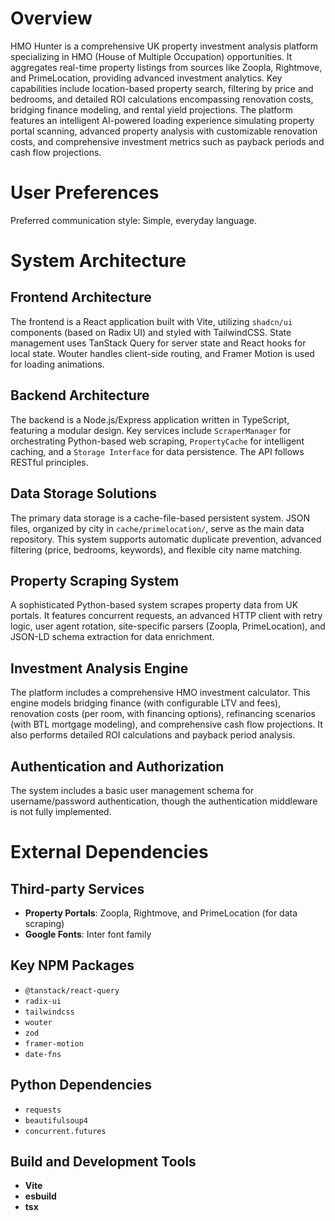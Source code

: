 # Overview
HMO Hunter is a comprehensive UK property investment analysis platform specializing in HMO (House of Multiple Occupation) opportunities. It aggregates real-time property listings from sources like Zoopla, Rightmove, and PrimeLocation, providing advanced investment analytics. Key capabilities include location-based property search, filtering by price and bedrooms, and detailed ROI calculations encompassing renovation costs, bridging finance modeling, and rental yield projections. The platform features an intelligent AI-powered loading experience simulating property portal scanning, advanced property analysis with customizable renovation costs, and comprehensive investment metrics such as payback periods and cash flow projections.

# User Preferences
Preferred communication style: Simple, everyday language.

# System Architecture

## Frontend Architecture
The frontend is a React application built with Vite, utilizing `shadcn/ui` components (based on Radix UI) and styled with TailwindCSS. State management uses TanStack Query for server state and React hooks for local state. Wouter handles client-side routing, and Framer Motion is used for loading animations.

## Backend Architecture
The backend is a Node.js/Express application written in TypeScript, featuring a modular design. Key services include `ScraperManager` for orchestrating Python-based web scraping, `PropertyCache` for intelligent caching, and a `Storage Interface` for data persistence. The API follows RESTful principles.

## Data Storage Solutions
The primary data storage is a cache-file-based persistent system. JSON files, organized by city in `cache/primelocation/`, serve as the main data repository. This system supports automatic duplicate prevention, advanced filtering (price, bedrooms, keywords), and flexible city name matching.

## Property Scraping System
A sophisticated Python-based system scrapes property data from UK portals. It features concurrent requests, an advanced HTTP client with retry logic, user agent rotation, site-specific parsers (Zoopla, PrimeLocation), and JSON-LD schema extraction for data enrichment.

## Investment Analysis Engine
The platform includes a comprehensive HMO investment calculator. This engine models bridging finance (with configurable LTV and fees), renovation costs (per room, with financing options), refinancing scenarios (with BTL mortgage modeling), and comprehensive cash flow projections. It also performs detailed ROI calculations and payback period analysis.

## Authentication and Authorization
The system includes a basic user management schema for username/password authentication, though the authentication middleware is not fully implemented.

# External Dependencies

## Third-party Services
- **Property Portals**: Zoopla, Rightmove, and PrimeLocation (for data scraping)
- **Google Fonts**: Inter font family

## Key NPM Packages
- `@tanstack/react-query`
- `radix-ui`
- `tailwindcss`
- `wouter`
- `zod`
- `framer-motion`
- `date-fns`

## Python Dependencies
- `requests`
- `beautifulsoup4`
- `concurrent.futures`

## Build and Development Tools
- **Vite**
- **esbuild**
- **tsx**